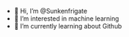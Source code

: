 - 👋 Hi, I’m @Sunkenfrigate
- 👀 I’m interested in machine learning
- 🌱 I’m currently learning about Github



